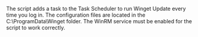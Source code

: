 The script adds a task to the Task Scheduler to run Winget Update every time you log in. 
The configuration files are located in the C:\\ProgramData\Winget folder.
The WinRM service must be enabled for the script to work correctly.
